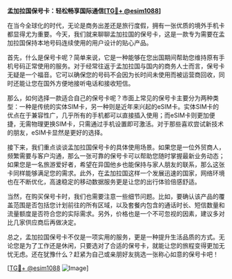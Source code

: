 **孟加拉国保号卡：轻松畅享国际通信[[TG💪+ @esim1088](https://t.me/s/esim1088)]**

在当今全球化的时代，无论是商务出差还是旅行度假，拥有一张优质的境外手机卡都显得尤为重要。今天，我们就来聊聊孟加拉国的保号卡，这是一款专为需要在孟加拉国保持本地号码连续使用的用户设计的贴心产品。

首先，什么是保号卡呢？简单来说，它是一种能够在您出国期间帮助您维持原有手机号码正常使用的服务。对于经常往返于孟加拉国与国内的商务人士而言，保号卡无疑是一个福音。它可以确保您的号码不会因为长时间未使用而被运营商回收，同时还能让您在国外方便地接听电话和接收短信。

那么，如何选择一款适合自己的保号卡呢？市面上常见的保号卡主要分为两种类型：一种是传统的实体SIM卡，另一种则是近年来兴起的eSIM卡。实体SIM卡的优点在于兼容性广，几乎所有的手机都可以直接插入使用；而eSIM卡则更加便捷，无需物理更换SIM卡，只需通过手机设置即可激活。对于那些喜欢尝试新技术的朋友，eSIM卡显然是更好的选择。

接下来，我们重点谈谈孟加拉国保号卡的具体使用场景。如果您是一位外贸商人，频繁需要与客户沟通，那么一张可靠的保号卡可以帮助您随时掌握最新业务动态；如果您是一名旅游爱好者，希望在异国他乡也能保持与家人朋友的联系，那么这张卡同样能够满足您的需求。此外，在孟加拉国这样一个发展迅速的国家，网络环境也在不断优化，高速稳定的移动数据服务更是让您的出行体验倍感舒适。

当然，在购买保号卡时，我们也需要注意一些细节问题。比如，要确认该产品的覆盖范围是否包括您计划前往的所有区域，以及套餐内包含的通话时长、短信数量和流量额度是否符合您的实际需求。另外，价格也是一个不可忽视的因素，建议多对比几家供应商后再做决定。

总之，孟加拉国保号卡不仅是一项实用的服务，更是一种提升生活品质的方式。无论您是为了工作还是休闲，只要选对了合适的保号卡，就能让您的旅程变得更加无忧无虑。还在犹豫什么？赶紧为自己或亲朋好友挑选一张称心如意的保号卡吧！

[[TG💪+ @esim1088](https://t.me/s/esim1088) ![Image](https://i.postimg.cc/4NQfJmqS/Snipaste-2025-05-13-00-14-12.png)]